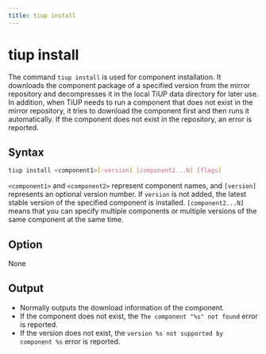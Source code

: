 ```yaml
---
title: tiup install
---
```


# tiup install

The command `tiup install` is used for component installation. It downloads the component package of a specified version from the mirror repository and decompresses it in the local TiUP data directory for later use. In addition, when TiUP needs to run a component that does not exist in the mirror repository, it tries to download the component first and then runs it automatically. If the component does not exist in the repository, an error is reported.

## Syntax

```sh
tiup install <component1>[:version] [component2...N] [flags]
```

`<component1>` and `<component2>` represent component names, and `[version]` represents an optional version number. If `version` is not added, the latest stable version of the specified component is installed. `[component2...N]` means that you can specify multiple components or multiple versions of the same component at the same time.

## Option

None

## Output

- Normally outputs the download information of the component.
- If the component does not exist, the `The component "%s" not found` error is reported.
- If the version does not exist, the `version %s not supported by component %s` error is reported.
